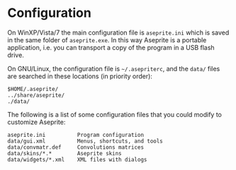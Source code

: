 # Configuration #

On WinXP/Vista/7 the main configuration file is `aseprite.ini`
which is saved in the same folder of `aseprite.exe`. In this way Aseprite is a portable application, i.e. you can
transport a copy of the program in a USB flash drive.

On GNU/Linux, the configuration file is `~/.asepriterc`, and the `data/`
files are searched in these locations (in priority order):
```
$HOME/.aseprite/
../share/aseprite/
./data/
```

The following is a list of some configuration files that you could
modify to customize Aseprite:
```
aseprite.ini          Program configuration
data/gui.xml          Menus, shortcuts, and tools
data/convmatr.def     Convolutions matrices
data/skins/*.*        Aseprite skins
data/widgets/*.xml    XML files with dialogs
```